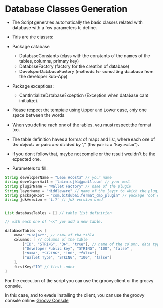 # Database Classes Generation
* The Script generates automatically the basic classes related with database with a few parameters to define.
* This are the classes:
 * Package database:
    * DatabaseConstants (class with the constants of the names of the tables, columns, primary key)
    * DatabaseFactory (factory for the creation of database)
    * DeveloperDatabaseFactory (methods for consulting database from the developer Sub-App)
 * Package exceptions:
    * CantInitializeDatabaseException (Exception when database cant initialize).
 
* Please respect the template using Upper and Lower case, only one space between the words.

* When you define each one of the tables, you must respect the format too.
* The table definition haves a format of maps and list, where each one of the objects or pairs are divided by "," (the pair is a "key:value").
* If you don't follow that, maybe not compile or the result wouldn't be the expected one.

* Parameters to fill:
```groovy
String developerName = "Leon Acosta" // your name
String developerMail = "laion.cj91@gmail.com" // your mail
String pluginName = "Wallet Factory" // name of the plugin
String layerName = "Middleware" // name of the layer to which the plugin belongs
String packageRoot = "com.bitdubai.fermat_dmp_plugin" // package root of the platform to which the plugin belongs
String jdkVersion = "1.7" // jdk version used


List databaseTables = [] // table list definition

// with each one of "<<" you add a new table.

databaseTables << [
    name: "Project", // name of the table
    columns: [ // columns of the table
        ["ID", "STRING", "36", "true"], // name of the column, data type, size, if is primary or not
        ["Developer Public Key", "STRING", "100", "false"],
        ["Name", "STRING", "100", "false"],
        ["Wallet Type", "STRING", "100", "false"]
    ],
    firstKey:"ID" // first index
]
```

For the execution of the script you can use the groovy client or the groovy console.

In this case, and to evade installing the client, you can use the groovy console online: [Groovy Console](http://groovyconsole.appspot.com/)
